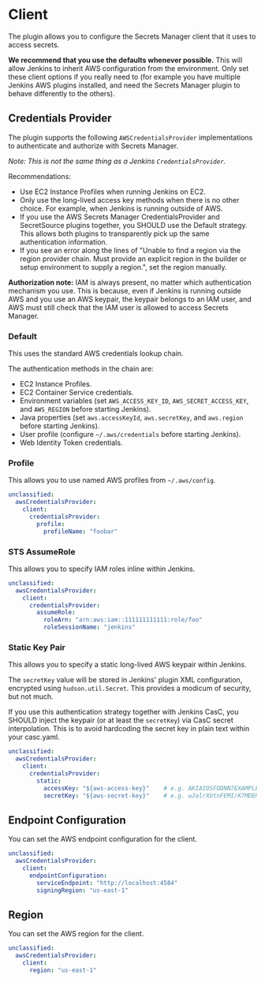 # Client

The plugin allows you to configure the Secrets Manager client that it uses to access secrets.

**We recommend that you use the defaults whenever possible.** This will allow Jenkins to inherit AWS configuration from the environment. Only set these client options if you really need to (for example you have multiple Jenkins AWS plugins installed, and need the Secrets Manager plugin to behave differently to the others).

## Credentials Provider

The plugin supports the following `AWSCredentialsProvider` implementations to authenticate and authorize with Secrets Manager.

*Note: This is not the same thing as a Jenkins `CredentialsProvider`.*

Recommendations:

- Use EC2 Instance Profiles when running Jenkins on EC2.
- Only use the long-lived access key methods when there is no other choice. For example, when Jenkins is running outside of AWS.
- If you use the AWS Secrets Manager CredentialsProvider and SecretSource plugins together, you SHOULD use the Default strategy. This allows both plugins to transparently pick up the same authentication information.
- If you see an error along the lines of "Unable to find a region via the region provider chain. Must provide an explicit region in the builder or setup environment to supply a region.", set the region manually.

**Authorization note:** IAM is always present, no matter which authentication mechanism you use. This is because, even if Jenkins is running outside AWS and you use an AWS keypair, the keypair belongs to an IAM user, and AWS must still check that the IAM user is allowed to access Secrets Manager.

### Default

This uses the standard AWS credentials lookup chain.

The authentication methods in the chain are:

- EC2 Instance Profiles.
- EC2 Container Service credentials.
- Environment variables (set `AWS_ACCESS_KEY_ID`, `AWS_SECRET_ACCESS_KEY`, and `AWS_REGION` before starting Jenkins).
- Java properties (set `aws.accessKeyId`, `aws.secretKey`, and `aws.region` before starting Jenkins).
- User profile (configure `~/.aws/credentials` before starting Jenkins).
- Web Identity Token credentials.

### Profile

This allows you to use named AWS profiles from `~/.aws/config`.

```yaml
unclassified:
  awsCredentialsProvider:
    client:
      credentialsProvider:
        profile:
          profileName: "foobar"
```

### STS AssumeRole

This allows you to specify IAM roles inline within Jenkins.

```yaml
unclassified:
  awsCredentialsProvider:
    client:
      credentialsProvider:
        assumeRole:
          roleArn: "arn:aws:iam::111111111111:role/foo"
          roleSessionName: "jenkins"
```

### Static Key Pair

This allows you to specify a static long-lived AWS keypair within Jenkins.

The `secretKey` value will be stored in Jenkins' plugin XML configuration, encrypted using `hudson.util.Secret`. This provides a modicum of security, but not much.

If you use this authentication strategy together with Jenkins CasC, you SHOULD inject the keypair (or at least the `secretKey`) via CasC secret interpolation. This is to avoid hardcoding the secret key in plain text within your casc.yaml.

```yaml
unclassified:
  awsCredentialsProvider:
    client:
      credentialsProvider:
        static:
          accessKey: "${aws-access-key}"    # e.g. AKIAIOSFODNN7EXAMPLE
          secretKey: "${aws-secret-key}"    # e.g. wJalrXUtnFEMI/K7MDENG/bPxRfiCYEXAMPLEKEY
```

## Endpoint Configuration

You can set the AWS endpoint configuration for the client.

```yaml
unclassified:
  awsCredentialsProvider:
    client:
      endpointConfiguration:
        serviceEndpoint: "http://localhost:4584"
        signingRegion: "us-east-1"
```

## Region

You can set the AWS region for the client.

```yaml
unclassified:
  awsCredentialsProvider:
    client:
      region: "us-east-1"
```
